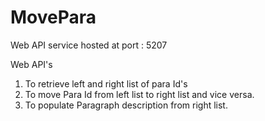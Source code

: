 # MovePara

Web API service hosted at port : 5207

Web API's
1. To retrieve left and right list of para Id's
2. To move Para Id from left list to right list and vice versa.
3. To populate Paragraph description from right list.  
